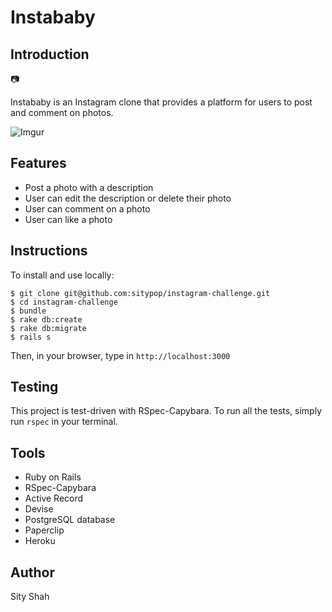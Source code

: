 # Instababy

## Introduction

📷

Instababy is an Instagram clone that provides a platform for users to post and comment on photos.

![Imgur](http://imgur.com/MylhSSP.png)

## Features

* Post a photo with a description
* User can edit the description or delete their photo
* User can comment on a photo
* User can like a photo

## Instructions

To install and use locally:


```
$ git clone git@github.com:sitypop/instagram-challenge.git
$ cd instagram-challenge
$ bundle
$ rake db:create
$ rake db:migrate
$ rails s
```

Then, in your browser, type in `http://localhost:3000`


## Testing

This project is test-driven with RSpec-Capybara. To run all the tests, simply run `rspec` in your terminal.

## Tools

* Ruby on Rails
* RSpec-Capybara
* Active Record
* Devise
* PostgreSQL database
* Paperclip
* Heroku

## Author

Sity Shah
